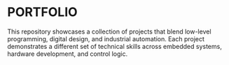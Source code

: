 # PORTFOLIO
This repository showcases a collection of projects that blend low-level programming, digital design, and industrial automation. Each project demonstrates a different set of technical skills across embedded systems, hardware development, and control logic.
